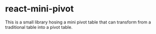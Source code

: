 # react-mini-pivot

This is a small library hosing a mini pivot table that can transform from a traditional table into a pivot table. 